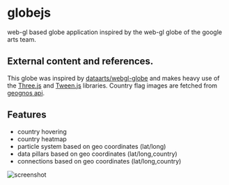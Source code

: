 globejs
=======

web-gl based globe application inspired by the web-gl globe of the google arts team.


## External content and references.
This globe was inspired by [dataarts/webgl-globe](https://github.com/dataarts/webgl-globe) 
and makes heavy use of the [Three.js](https://github.com/mrdoob/three.js/) and [Tween.js](https://github.com/sole/tween.js) libraries.
Country flag images are fetched from [geognos api](http://www.geognos.com).

## Features
- country hovering
- country heatmap
- particle system based on geo coordinates (lat/long)
- data pillars based on geo coordinates (lat/long,country)
- connections based on geo coordinates (lat/long,country)

![screenshot](https://raw.github.com/sebkl/globejs/master/screenshots/sample.png)

